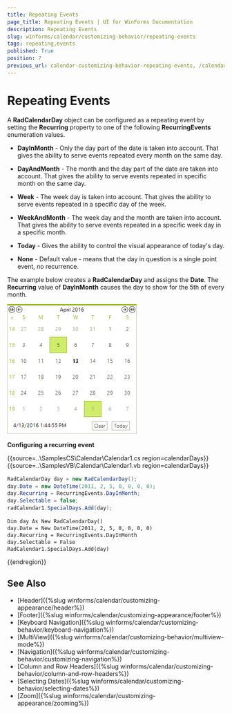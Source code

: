 ```yaml
---
title: Repeating Events
page_title: Repeating Events | UI for WinForms Documentation
description: Repeating Events
slug: winforms/calendar/customizing-behavior/repeating-events
tags: repeating,events
published: True
position: 7
previous_url: calendar-customizing-behavior-repeating-events, /calendar/customizing-behavior/repeating-events
---
```


# Repeating Events


A __RadCalendarDay__ object can be configured as a repeating event by setting the __Recurring__ property to one of the following __RecurringEvents__ enumeration values.

* __DayInMonth__ - Only the day part of the date is taken into account. That gives the ability to serve events repeated every month on the same day.
            

* __DayAndMonth__ - The month and the day part of the date are taken into account. That gives the ability to serve events repeated in specific month on the same day.
            

* __Week__ - The week day is taken into account. That gives the ability to serve events repeated in a specific day of the week.
            

* __WeekAndMonth__ - The week day and the month are taken into account. That gives the ability to serve events repeated in a specific week day in a specific month.
            

* __Today__ - Gives the ability to control the visual appearance of today's day.
            

* __None__ - Default value - means that the day in question is a single point event, no recurrence.
            

The example below creates a __RadCalendarDay__ and assigns the __Date__. The __Recurring__ value of __DayInMonth__ causes the day to show for the 5th of every month.

![calendar-features-repeating-events 001](images/calendar-features-repeating-events001.png)

__Configuring a recurring event__

{{source=..\SamplesCS\Calendar\Calendar1.cs region=calendarDays}} 
{{source=..\SamplesVB\Calendar\Calendar1.vb region=calendarDays}} 

````C#
RadCalendarDay day = new RadCalendarDay();
day.Date = new DateTime(2011, 2, 5, 0, 0, 0, 0);
day.Recurring = RecurringEvents.DayInMonth;
day.Selectable = false;
radCalendar1.SpecialDays.Add(day);

````
````VB.NET
Dim day As New RadCalendarDay()
day.Date = New DateTime(2011, 2, 5, 0, 0, 0, 0)
day.Recurring = RecurringEvents.DayInMonth
day.Selectable = False
RadCalendar1.SpecialDays.Add(day)

````

{{endregion}} 

## See Also

* [Header]({%slug winforms/calendar/customizing-appearance/header%})
* [Footer]({%slug winforms/calendar/customizing-appearance/footer%})
* [Keyboard Navigation]({%slug winforms/calendar/customizing-behavior/keyboard-navigation%})
* [MultiView]({%slug winforms/calendar/customizing-behavior/multiview-mode%})
* [Navigation]({%slug winforms/calendar/customizing-behavior/customizing-navigation%})
* [Column and Row Headers]({%slug winforms/calendar/customizing-behavior/column-and-row-headers%})
* [Selecting Dates]({%slug winforms/calendar/customizing-behavior/selecting-dates%})
* [Zoom]({%slug winforms/calendar/customizing-appearance/zooming%})




